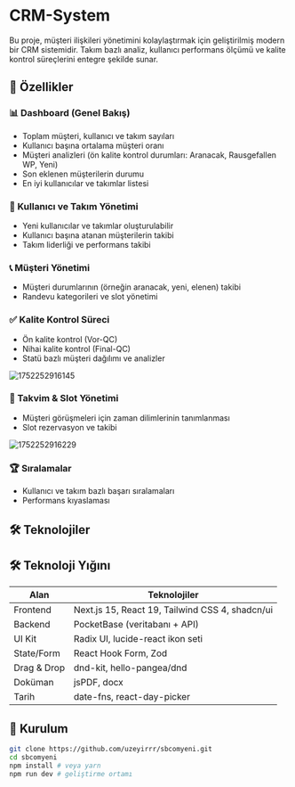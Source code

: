 # CRM-System

Bu proje, müşteri ilişkileri yönetimini kolaylaştırmak için geliştirilmiş modern bir CRM sistemidir. Takım bazlı analiz, kullanıcı performans ölçümü ve kalite kontrol süreçlerini entegre şekilde sunar.

## 🚀 Özellikler

### 📊 Dashboard (Genel Bakış)
- Toplam müşteri, kullanıcı ve takım sayıları
- Kullanıcı başına ortalama müşteri oranı
- Müşteri analizleri (ön kalite kontrol durumları: Aranacak, Rausgefallen WP, Yeni)
- Son eklenen müşterilerin durumu
- En iyi kullanıcılar ve takımlar listesi

### 👥 Kullanıcı ve Takım Yönetimi
- Yeni kullanıcılar ve takımlar oluşturulabilir
- Kullanıcı başına atanan müşterilerin takibi
- Takım liderliği ve performans takibi

### 📞 Müşteri Yönetimi
- Müşteri durumlarının (örneğin aranacak, yeni, elenen) takibi
- Randevu kategorileri ve slot yönetimi

### ✅ Kalite Kontrol Süreci
- Ön kalite kontrol (Vor-QC)
- Nihai kalite kontrol (Final-QC)
- Statü bazlı müşteri dağılımı ve analizler

  
 ![1752252916145](https://github.com/user-attachments/assets/9a7ab468-5271-44ec-abd3-f2e328728249)


### 📅 Takvim & Slot Yönetimi
- Müşteri görüşmeleri için zaman dilimlerinin tanımlanması
- Slot rezervasyon ve takibi

  
![1752252916229](https://github.com/user-attachments/assets/6da56c86-b047-4b70-bd00-545a81b6862c)

### 🏆 Sıralamalar
- Kullanıcı ve takım bazlı başarı sıralamaları
- Performans kıyaslaması
## 🛠️ Teknolojiler

## 🛠 Teknoloji Yığını

| Alan      | Teknolojiler |
|-----------|-------------|
| Frontend  | Next.js 15, React 19, Tailwind CSS 4, shadcn/ui |
| Backend   | PocketBase (veritabanı + API) |
| UI Kit    | Radix UI, lucide-react ikon seti |
| State/Form | React Hook Form, Zod |
| Drag & Drop | dnd-kit, hello-pangea/dnd |
| Doküman   | jsPDF, docx |
| Tarih     | date-fns, react-day-picker |

## 📂 Kurulum
```bash
git clone https://github.com/uzeyirrr/sbcomyeni.git
cd sbcomyeni
npm install # veya yarn
npm run dev # geliştirme ortamı
